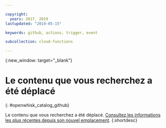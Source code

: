 ```yaml
---

copyright:
  years: 2017, 2019
lastupdated: "2019-05-15"

keywords: github, actions, trigger, event

subcollection: cloud-functions

---
```


{:new_window: target="_blank"}
# Le contenu que vous recherchez a été déplacé
{: #openwhisk_catalog_github}

Le contenu que vous recherchez a été déplacé. [Consultez les informations les plus récentes depuis son nouvel emplacement](/docs/openwhisk?topic=cloud-functions-pkg_github).
{:shortdesc}
